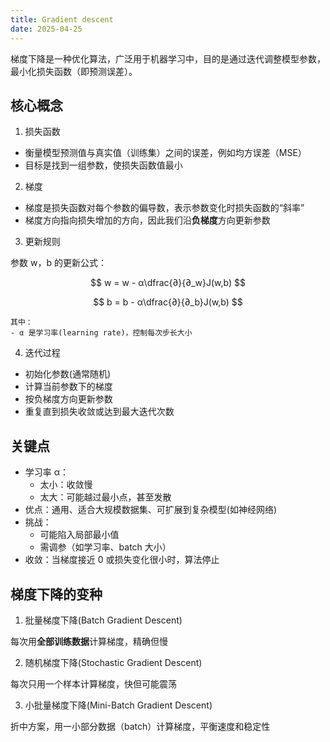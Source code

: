 ```yaml
---
title: Gradient descent
date: 2025-04-25
---
```


梯度下降是一种优化算法，广泛用于机器学习中，目的是通过迭代调整模型参数，最小化损失函数（即预测误差）。

## 核心概念

1. 损失函数

- 衡量模型预测值与真实值（训练集）之间的误差，例如均方误差（MSE）
- 目标是找到一组参数，使损失函数值最小

2. 梯度

- 梯度是损失函数对每个参数的偏导数，表示参数变化时损失函数的“斜率”
- 梯度方向指向损失增加的方向，因此我们沿**负梯度**方向更新参数

3. 更新规则

参数 w，b 的更新公式：

$$
w = w - α\dfrac{∂}{∂_w}J(w,b)
$$

$$
b = b - α\dfrac{∂}{∂_b}J(w,b)
$$

    其中：
    - α 是学习率(learning rate)，控制每次步长大小

4. 迭代过程

- 初始化参数(通常随机)
- 计算当前参数下的梯度
- 按负梯度方向更新参数
- 重复直到损失收敛或达到最大迭代次数

## 关键点

- 学习率 α：
  - 太小：收敛慢
  - 太大：可能越过最小点，甚至发散
- 优点：通用、适合大规模数据集、可扩展到复杂模型(如神经网络)
- 挑战：
  - 可能陷入局部最小值
  - 需调参（如学习率、batch 大小）
- 收敛：当梯度接近 0 或损失变化很小时，算法停止

## 梯度下降的变种

1. 批量梯度下降(Batch Gradient Descent)

每次用**全部训练数据**计算梯度，精确但慢

2. 随机梯度下降(Stochastic Gradient Descent)

每次只用一个样本计算梯度，快但可能震荡

3. 小批量梯度下降(Mini-Batch Gradient Descent)

折中方案，用一小部分数据（batch）计算梯度，平衡速度和稳定性
